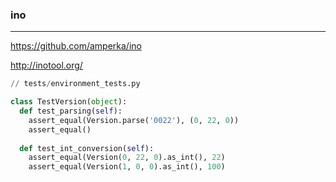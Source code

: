 ### ino
---
https://github.com/amperka/ino

http://inotool.org/

```py
// tests/environment_tests.py

class TestVersion(object):
  def test_parsing(self):
    assert_equal(Version.parse('0022'), (0, 22, 0))
    assert_equal()
  
  def test_int_conversion(self):
    assert_equal(Version(0, 22, 0).as_int(), 22)
    assert_equal(Version(1, 0, 0).as_int(), 100)
    
    
```

```
```

```
```


